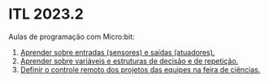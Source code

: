 # ITL 2023.2

Aulas de programação com Micro:bit:

1. [Aprender sobre entradas (sensores) e saídas (atuadores).](aula-1.md)
1. [Aprender sobre variáveis e estruturas de decisão e de repetição.](aula-2.md)
1. [Definir o controle remoto dos projetos das equipes na feira de ciências.](aula-3.md)
